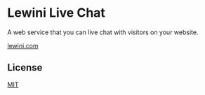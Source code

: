 # Lewini Live Chat

A web service that you can live chat with visitors on your website.

[lewini.com](https://www.lewini.com)

## License

[MIT](http://opensource.org/licenses/MIT)
